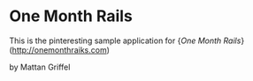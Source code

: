 # One Month Rails

This is the pinteresting sample application for {*One Month Rails*} (http://onemonthraiks.com)

by Mattan Griffel